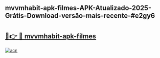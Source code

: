 ## mvvmhabit-apk-filmes-APK-Atualizado-2025-Grátis-Download-versão-mais-recente-#e2gy6

# <h2><a href="https://ainizakaria.my?title=mvvmhabit-apk-filmes&ref=20M">🔗👉 🔴 mvvmhabit-apk-filmes</a></h2>

[![acn](https://github.com/user-attachments/assets/0f9c940e-d8b0-45ae-aac7-cd30a18b3e1c)](https://ainizakaria.my?title=mvvmhabit-apk-filmes&ref=20M)

